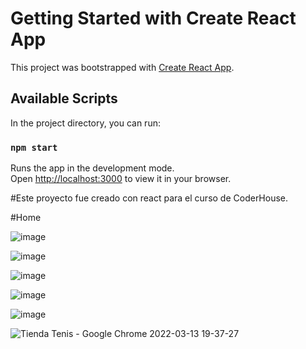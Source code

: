 # Getting Started with Create React App

This project was bootstrapped with [Create React App](https://github.com/facebook/create-react-app).

## Available Scripts

In the project directory, you can run:

### `npm start`

Runs the app in the development mode.\
Open [http://localhost:3000](http://localhost:3000) to view it in your browser.

#Este proyecto fue creado con react para el curso de CoderHouse.

#Home

![image](https://user-images.githubusercontent.com/85801458/158081309-03fb6cd6-f606-44ff-8305-b41fde31f286.png)

![image](https://user-images.githubusercontent.com/85801458/158081175-bb998861-7c76-4a84-81dd-bd76f57cc297.png)

![image](https://user-images.githubusercontent.com/85801458/158081275-28331168-e69a-4c01-b7ea-fb09fb959157.png)

![image](https://user-images.githubusercontent.com/85801458/158081439-ea8a3c7d-ef7f-4bbe-bc1a-86742073b580.png)

![image](https://user-images.githubusercontent.com/85801458/158081462-88dea822-95b4-49cc-9c01-ad5d2b80ba36.png)




![Tienda Tenis - Google Chrome 2022-03-13 19-37-27](https://user-images.githubusercontent.com/85801458/158082867-0c029439-dc6f-41f7-8594-d892d7ceba90.gif)








